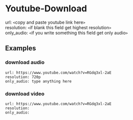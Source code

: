 # Youtube-Download

url: `<`copy and paste youtube link here`>`  
resolution: `<`if blank this field get highest resolution`>`  
only_audio: `<`if you write something this field get only audio`>`

## Examples
### download audio
```
url: https://www.youtube.com/watch?v=RGdq3xl-2aE
resolution: 720p
only_audio: type anything here
```
### download video
```
url: https://www.youtube.com/watch?v=RGdq3xl-2aE
resolution: 
only_audio:
```